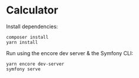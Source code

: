 Calculator
==========

Install dependencies:

```shell
composer install
yarn install
```

Run using the encore dev server & the Symfony CLI:

```shell
yarn encore dev-server
symfony serve
```

